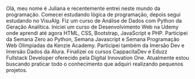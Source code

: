 Olá, meu nome é Juliana e recentemente entrei neste mundo da programação.
Comecei estudando lógica de programação, depois segui estudando no VisuAlg.
Fiz um curso de Análise de Dados com Python da Geração Analítica.
Iniciei um curso de Desenvolvimento Web na Udemy onde aprendi até agora HTML, CSS, Bootstrap, JavaScript e PHP.
Participei da Semana Zero ao Python, Semana Javascript e Semana Programação Web Olimpíadas da Kenzie Academy.
Participei também da Imersão Dev e Imersão Dados da Alura.
Finalizei os cursos CappacitaDev e Eduzz Fullstack Developer oferecido pela Digital Innovation One.
Atualmente estou buscando praticar todo o conhecimento que adquiri realizando pequenos projetos.
